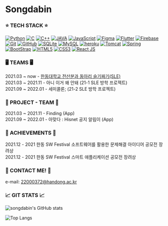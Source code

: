# Songdabin

### ⭐️ TECH STACK ⭐️
[![Python](https://img.shields.io/badge/PYTHON-3776AB.svg?&style=for-the-badge&logo=python&logoColor=white)](#)
[![C](https://img.shields.io/badge/C-00599C?style=for-the-badge&logo=c&logoColor=white)](#)
[![C++](https://img.shields.io/badge/C%2B%2B-00599C?style=for-the-badge&logo=c%2B%2B&logoColor=white)](#)
[![JAVA](https://img.shields.io/badge/Java-ED8B00.svg?style=for-the-badge&logo=java&logoColor=white)](#)
[![JavaScript](https://img.shields.io/badge/JAVASCRIPT-F7DF1E.svg?&style=for-the-badge&logo=javascript&logoColor=323330)](#)
[![Figma](https://img.shields.io/static/v1?style=for-the-badge&message=Figma&color=F24E1E&logo=Figma&logoColor=FFFFFF&label=)](#)
[![Flutter](https://img.shields.io/badge/Flutter-00c7fa.svg?&style=for-the-badge&logo=Flutter&logoColor=white)](#)
[![Firebase](https://img.shields.io/static/v1?style=for-the-badge&message=Firebase&color=222222&logo=Firebase&logoColor=FFCA28&label=)](#)
[![Git](https://img.shields.io/badge/GIT-%23F05033.svg?&style=for-the-badge&logo=git&logoColor=white)](#)
[![GitHub](https://img.shields.io/badge/GITHUB-121011.svg?&style=for-the-badge&logo=github&logoColor=white)](#)
[![SQLite](https://img.shields.io/badge/SQLITE-003B57.svg?&style=for-the-badge&logo=sqlite&logoColor=white)](#)
[![MySQL](https://img.shields.io/badge/MySQL-e06f13.svg?&style=for-the-badge&logo=MySQL&logoColor=white)](#)
[![heroku](https://img.shields.io/badge/heroku-430098.svg?style=for-the-badge&logo=heroku&logoColor=white)](#)
[![Tomcat](https://img.shields.io/badge/Tomcat-00599d.svg?&style=for-the-badge&logo=ApacheTomcat&logoColor=white)](#)
[![Spring](https://img.shields.io/badge/Spring-6db23e.svg?&style=for-the-badge&logo=Spring&logoColor=white)](#)
[![BootStrap](https://img.shields.io/badge/Bootstrap-7952B3.svg?&style=for-the-badge&logo=Bootstrap&logoColor=white)](#)
[![HTML5](https://img.shields.io/badge/HTML5-E34F26.svg?&style=for-the-badge&logo=html5&logoColor=white)](#)
[![CSS3](https://img.shields.io/badge/CSS3-%231572B6.svg?&style=for-the-badge&logo=css3&logoColor=white)](#)
[![React JS](https://img.shields.io/badge/ReactJs-61DAFB?.svg&style=for-the-badge&logo=react&logoColor=white)](#)


### 🖥 TEAMS 🖥
2021.03 ~ now - [한동대학교 전산분과 동아리 슬기짜기(SLE)](https://github.com/HGU-slegizzagi)  
2021.03 ~ 2021.11 - 아니 이거 왜 안돼 (21-1 SLE 방학 프로젝트)   
2021.09 ~ 2022.01 - 세미콜론; (21-2 SLE 방학 프로젝트)  

### 🎄 PROJECT - TEAM 🎄
2021.03 ~ 2021.11 - Finding (App)  
2021.09 ~ 2022.01 - 아맞다 : Hisnet 공지 알림이 (App)   

### 🎉 ACHIEVEMENTS 🎉  
2021.12 - 2021 한동 SW Festival 소프트웨어를 활용한 문제해결 아이디어 공모전 장려상  
2021.12 - 2021 한동 SW Festival 스마트 애플리케이션 공모전 장려상  

### 📮 CONTACT ME! 📮
e-mail: 22000372@handong.ac.kr  

### 📈 GIT STATS 📈
![songdabin's GitHub stats](https://github-readme-stats.vercel.app/api?username=songdabin&show_icons=true&theme=github_dark)

![Top Langs](https://github-readme-stats.vercel.app/api/top-langs/?username=songdabin&theme=github_dark&layout=compact)
